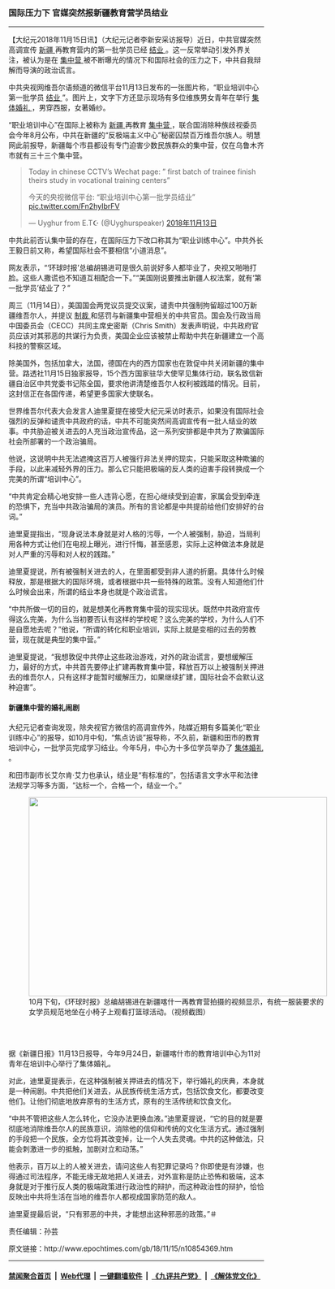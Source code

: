 ### 国际压力下 官媒突然报新疆教育营学员结业
------------------------

<p>
 <span style="vertical-align: inherit;">
  <span style="vertical-align: inherit;">
   【大纪元2018年11月15日讯】（大纪元记者李新安采访报导）近日，中共官媒突然高调宣传
   <a href="http://www.epochtimes.com/gb/tag/%E6%96%B0%E7%96%86.html">
    新疆
   </a>
   再教育营内的第一批学员已经
   <a href="http://www.epochtimes.com/gb/tag/%E7%BB%93%E4%B8%9A.html">
    结业
   </a>
   。这一反常举动引发外界关注，被认为是在
   <a href="http://www.epochtimes.com/gb/tag/%E9%9B%86%E4%B8%AD%E8%90%A5.html">
    集中营
   </a>
   被不断曝光的情况下和国际社会的压力之下，中共自我辩解而导演的政治谎言。
  </span>
 </span>
</p>
<p>
 <span style="vertical-align: inherit;">
  <span style="vertical-align: inherit;">
   中共央视网维吾尔语频道的微信平台11月13日发布的一张图片称，“职业培训中心第一批学员
   <a href="http://www.epochtimes.com/gb/tag/%E7%BB%93%E4%B8%9A.html">
    结业
   </a>
   ”。图片上，文字下方还显示现场有多位维族男女青年在举行
   <a href="http://www.epochtimes.com/gb/tag/%E9%9B%86%E4%BD%93%E5%A9%9A%E7%A4%BC.html">
    集体婚礼
   </a>
   ，男穿西服，女著婚纱。
  </span>
 </span>
</p>
<p>
 <span style="vertical-align: inherit;">
  <span style="vertical-align: inherit;">
   “职业培训中心”在国际上被称为
   <a href="http://www.epochtimes.com/gb/tag/%E6%96%B0%E7%96%86.html">
    新疆
   </a>
   再教育
   <a href="http://www.epochtimes.com/gb/tag/%E9%9B%86%E4%B8%AD%E8%90%A5.html">
    集中营
   </a>
   ，联合国消除种族歧视委员会今年8月公布，中共在新疆的“反极端主义中心”秘密囚禁百万维吾尔族人。明慧网此前报导，新疆每个市县都设有专门迫害少数民族群众的集中营，仅在乌鲁木齐市就有三十三个集中营。
  </span>
 </span>
</p>
<p>
</p>
<p>
</p>
<blockquote class="twitter-tweet" data-lang="zh-cn">
 <p dir="ltr" lang="zh">
  Today in chinese CCTV’s Wechat page: ” first batch of trainee finish theirs study in vocational training centers”
 </p>
 <p>
  今天的央视微信平台: “职业培训中心第一批学员结业”
  <a href="https://t.co/Fn2hyIbrFV">
   pic.twitter.com/Fn2hyIbrFV
  </a>
 </p>
 <p>
  — Uyghur from E.T☪ (@Uyghurspeaker)
  <a href="https://twitter.com/Uyghurspeaker/status/1062342181522935808?ref_src=twsrc%5Etfw">
   2018年11月13日
  </a>
 </p>
</blockquote>
<p>
 <p>
  <span style="vertical-align: inherit;">
   <span style="vertical-align: inherit;">
    中共此前否认集中营的存在，在国际压力下改口称其为“职业训练中心”。中共外长王毅日前又称，希望国际社会不要相信“小道消息”。
   </span>
  </span>
 </p>
 <p>
  <span style="vertical-align: inherit;">
   <span style="vertical-align: inherit;">
    网友表示，“‘环球时报’总编胡锡进可是很久前说好多人都毕业了，央视又啪啪打脸。这些人撒谎也不知道互相配合一下。”“美国刚说要推出新疆人权法案，就有‘第一批学员’结业了？”
   </span>
  </span>
 </p>
 <p>
  <span style="vertical-align: inherit;">
   <span style="vertical-align: inherit;">
    周三（11月14日），美国国会两党议员提交议案，谴责中共强制拘留超过100万新疆维吾尔人，并提议
    <a href="http://www.epochtimes.com/gb/tag/%E5%88%B6%E8%A3%81.html">
     制裁
    </a>
    和惩罚与新疆集中营相关的中共官员。国会及行政当局中国委员会（CECC）共同主席史密斯（Chris Smith）发表声明说，中共政府官员应该对其邪恶的共谋行为负责，美国企业应该被禁止帮助中共在新疆建立一个高科技的警察区域。
   </span>
  </span>
 </p>
 <p>
  <span style="vertical-align: inherit;">
   <span style="vertical-align: inherit;">
    除美国外，包括加拿大，法国，德国在内的西方国家也在敦促中共关闭新疆的集中营。路透社11月15日独家报导，15个西方国家驻华大使罕见集体行动，联名致信新疆自治区中共党委书记陈全国，要求他讲清楚维吾尔人权利被践踏的情况。目前，这封信正在各国传递，希望更多国家大使联名。
   </span>
  </span>
 </p>
 <p>
  <span style="vertical-align: inherit;">
   <span style="vertical-align: inherit;">
    世界维吾尔代表大会发言人迪里夏提在接受大纪元采访时表示，如果没有国际社会强烈的反弹和谴责中共政府的话，中共不可能突然间高调宣传有一批人结业的故事。中共胁迫被关进去的人充当政治宣传品，这一系列安排都是中共为了欺骗国际社会所部署的一个政治骗局。
   </span>
  </span>
 </p>
 <p>
  <span style="vertical-align: inherit;">
   <span style="vertical-align: inherit;">
    他说，这说明中共无法遮掩这百万人被强行非法关押的现实，只能采取这种欺骗的手段，以此来减轻外界的压力。那么它只能把极端的反人类的迫害手段转换成一个完美的所谓“培训中心”。
   </span>
  </span>
 </p>
 <p>
  <span style="vertical-align: inherit;">
   <span style="vertical-align: inherit;">
    “中共肯定会精心地安排一些人违背心愿，在担心继续受到迫害，家属会受到牵连的恐惧下，充当中共政治骗局的演员。所有的言论都是中共提前给他们安排好的台词。”
   </span>
  </span>
 </p>
 <p>
  <span style="vertical-align: inherit;">
   <span style="vertical-align: inherit;">
    迪里夏提指出，“现身说法本身就是对人格的污辱，一个人被强制，胁迫，当局利用各种方式让他们在电视上曝光，进行忏悔，甚至感恩，实际上这种做法本身就是对人严重的污辱和对人权的践踏。”
   </span>
  </span>
 </p>
 <p>
  <span style="vertical-align: inherit;">
   <span style="vertical-align: inherit;">
    迪里夏提说，所有被强制关进去的人，在里面都受到非人道的折磨。具体什么时候释放，那是根据大的国际环境，或者根据中共一些特殊的政策。没有人知道他们什么时候会出来，所谓的结业本身也就是个政治谎言。
   </span>
  </span>
 </p>
 <p>
  <span style="vertical-align: inherit;">
   <span style="vertical-align: inherit;">
    “中共所做一切的目的，就是想美化再教育集中营的现实现状。既然中共政府宣传得这么完美，为什么当初要否认有这样的学校呢？这么完美的学校，为什么人们不是自愿地去呢？”他说，“所谓的转化和职业培训，实际上就是变相的过去的劳教营，现在就是典型的集中营。”
   </span>
  </span>
 </p>
 <p>
  <span style="vertical-align: inherit;">
   <span style="vertical-align: inherit;">
    迪里夏提说，“我想敦促中共停止这些政治游戏，对外的政治谎言，要想缓解压力，最好的方式，中共首先要停止扩建再教育集中营，释放百万以上被强制关押进去的维吾尔人，只有这样才能暂时缓解压力，如果继续扩建，国际社会不会默认这种迫害”。
   </span>
  </span>
 </p>
 <h4>
  <span style="vertical-align: inherit;">
   <span style="vertical-align: inherit;">
    新疆集中营的婚礼闹剧
   </span>
  </span>
 </h4>
 <p>
  <span style="vertical-align: inherit;">
   <span style="vertical-align: inherit;">
    大纪元记者查询发现，除央视官方微信的高调宣传外，陆媒近期有多篇美化“职业训练中心”的报导，如10月中旬，“焦点访谈”报导称，不久前，新疆和田市的教育培训中心，一批学员完成学习结业。今年5月，中心为十多位学员举办了
    <a href="http://www.epochtimes.com/gb/tag/%E9%9B%86%E4%BD%93%E5%A9%9A%E7%A4%BC.html">
     集体婚礼
    </a>
    。
   </span>
  </span>
 </p>
 <p>
  <span style="vertical-align: inherit;">
   <span style="vertical-align: inherit;">
    和田市副市长艾尔肯·艾力也承认，结业是“有标准的”，包括语言文字水平和法律法规学习等多方面，“达标一个，合格一个，结业一个。”
   </span>
  </span>
 </p>
 <figure class="wp-caption aligncenter" id="attachment_10854704" style="width: 588px">
  <a href="http://i.epochtimes.com/assets/uploads/2018/11/22_meitu_1.jpg">
   <img alt="" class="wp-image-10854704 size-full" height="392" src="http://i.epochtimes.com/assets/uploads/2018/11/22_meitu_1.jpg" width="588"/>
  </a>
  <br/><figcaption class="wp-caption-text">
   <span style="vertical-align: inherit;">
    <span style="vertical-align: inherit;">
     10月下旬，《环球时报》总编胡锡进在新疆喀什一再教育营拍摄的视频显示，有统一服装要求的女学员规范地坐在小椅子上观看打篮球活动。（视频截图）
    </span>
   </span>
  </figcaption><br/>
 </figure><br/>
 <p>
  <span style="vertical-align: inherit;">
   <span style="vertical-align: inherit;">
    据《新疆日报》11月13日报导，今年9月24日，新疆喀什市的教育培训中心为11对青年在培训中心举行了集体婚礼。
   </span>
  </span>
 </p>
 <p>
  <span style="vertical-align: inherit;">
   <span style="vertical-align: inherit;">
    对此，迪里夏提表示，在这种强制被关押进去的情况下，举行婚礼的庆典，本身就是一种闹剧。中共把他们关进去，从民族传统生活方式，包括饮食文化，都要改变他们。让他们彻底地放弃原有的生活方式，原有的生活传统和饮食文化。
   </span>
  </span>
 </p>
 <p>
  <span style="vertical-align: inherit;">
   <span style="vertical-align: inherit;">
    “中共不管把这些人怎么转化，它没办法更换血液。”迪里夏提说，“它的目的就是要彻底地消除维吾尔人的民族意识，消除他的信仰和传统的文化生活方式。通过强制的手段把一个民族，全方位将其改变掉，让一个人失去灵魂。中共的这种做法，只能会刺激进一步的抵触，加剧对立和动荡。”
   </span>
  </span>
 </p>
 <p>
  <span style="vertical-align: inherit;">
   <span style="vertical-align: inherit;">
    他表示，百万以上的人被关进去，请问这些人有犯罪记录吗？你即使是有涉嫌，也得通过司法程序，不能无缘无故地把人关进去，对外宣称是防止恐怖和极端，这本身就是对于推行反人类的极端政策进行政治性的辩护，而这种政治性的辩护，恰恰反映出中共将生活在当地的维吾尔人都视成国家防范的敌人。
   </span>
  </span>
 </p>
 <p>
  <span style="vertical-align: inherit;">
   <span style="vertical-align: inherit;">
    迪里夏提最后说，“只有邪恶的中共，才能想出这种邪恶的政策。”＃
   </span>
  </span>
 </p>
 <p>
  <span style="vertical-align: inherit;">
   <span style="vertical-align: inherit;">
    责任编辑：孙芸
   </span>
  </span>
 </p>
</p>
原文链接：http://www.epochtimes.com/gb/18/11/15/n10854369.htm


------------------------
#### [禁闻聚合首页](https://github.com/gfw-breaker/banned-news/blob/master/README.md) &nbsp;|&nbsp; [Web代理](https://github.com/gfw-breaker/open-proxy/blob/master/README.md) &nbsp;|&nbsp; [一键翻墙软件](https://github.com/gfw-breaker/nogfw/blob/master/README.md) &nbsp;|&nbsp; [《九评共产党》](https://github.com/gfw-breaker/9ping.md/blob/master/README.md#九评之一评共产党是什么) &nbsp;|&nbsp; [《解体党文化》](https://github.com/gfw-breaker/jtdwh.md/blob/master/README.md#绪论)